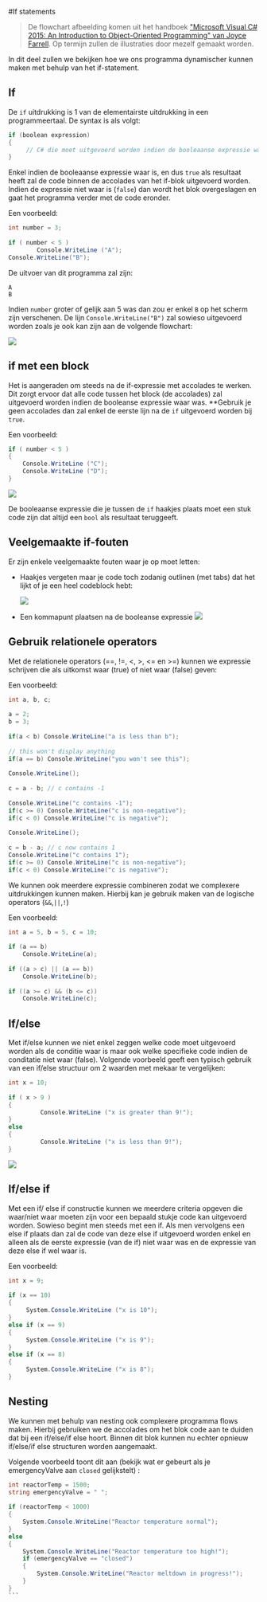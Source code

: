 #If statements
> De flowchart afbeelding komen uit het handboek ["Microsoft Visual C# 2015: An Introduction to Object-Oriented Programming" van Joyce Farrell](https://books.google.be/books/about/Microsoft_Visual_C_2015_An_Introduction.html?id=Xy-dBAAAQBAJ&source=kp_cover&redir_esc=y). Op termijn zullen de illustraties door mezelf gemaakt worden.

In dit deel  zullen we bekijken hoe we ons programma dynamischer kunnen maken met behulp van het if-statement.

## If
De ``if`` uitdrukking is 1 van de elementairste uitdrukking in een programmeertaal. De syntax is als volgt:

```csharp
if (boolean expression) 
{
     // C# die moet uitgevoerd worden indien de booleaanse expressie waar is
}
```
Enkel indien de booleaanse expressie waar is, en dus ``true`` als resultaat heeft zal de code binnen de accolades van het if-blok uitgevoerd worden. Indien de expressie niet waar is (``false``) dan wordt het blok overgeslagen en gaat het programma verder met de code eronder.



Een voorbeeld:
```csharp
int number = 3;
 
if ( number < 5 )
        Console.WriteLine ("A");
Console.WriteLine("B");
```
De uitvoer van dit programma zal zijn:
```
A
B
```
Indien ``number`` groter of gelijk aan 5 was dan zou er enkel ``B`` op het scherm zijn verschenen. De lijn ``Console.WriteLine("B")`` zal sowieso uitgevoerd worden zoals je ook kan zijn aan de volgende flowchart:

![](/assets/2_beslissingen/ifflow.png)

## if met een block
Het is aangeraden om steeds na de if-expressie met accolades te werken. Dit zorgt ervoor dat alle code tussen het block (de accolades) zal uitgevoerd worden indien de booleanse expressie waar was. **Gebruik je geen accolades dan zal enkel de eerste lijn na de ``if`` uitgevoerd worden bij ``true``.

Een voorbeeld:
```csharp
if ( number < 5 )
{        
    Console.WriteLine ("C");
    Console.WriteLine ("D");
}

```

![](/assets/2_beslissingen/iffflowblock.png)

De booleaanse expressie die je tussen de ``if`` haakjes plaats moet een stuk code zijn dat altijd een ``bool`` als resultaat teruggeeft. 



## Veelgemaakte if-fouten
Er zijn enkele veelgemaakte fouten waar je op moet letten:

* Haakjes vergeten maar je code toch zodanig outlinen (met tabs) dat het lijkt of je een heel codeblock hebt:
  
  ![](/assets/2_beslissingen/ifflownobrace.png)

* Een kommapunt plaatsen na de booleanse expressie
  ![](/assets/2_beslissingen/ifflowsemicolon.png)
  

## Gebruik relationele operators
Met de relationele operators (==, !=, <, >, <= en >=) kunnen we expressie schrijven die als uitkomst waar (true) of niet waar (false) geven:

Een voorbeeld:
```csharp
int a, b, c;  
 
a = 2;  
b = 3;  
 
if(a < b) Console.WriteLine("a is less than b"); 
 
// this won't display anything  
if(a == b) Console.WriteLine("you won't see this");  
 
Console.WriteLine(); 
 
c = a - b; // c contains -1 
 
Console.WriteLine("c contains -1"); 
if(c >= 0) Console.WriteLine("c is non-negative"); 
if(c < 0) Console.WriteLine("c is negative"); 
 
Console.WriteLine(); 
 
c = b - a; // c now contains 1 
Console.WriteLine("c contains 1"); 
if(c >= 0) Console.WriteLine("c is non-negative"); 
if(c < 0) Console.WriteLine("c is negative"); 
```
We kunnen ook meerdere expressie combineren zodat we complexere uitdrukkingen kunnen maken. Hierbij kan je gebruik maken van de logische operators (``&&``,``||``,``!``) 

Een voorbeeld:
```csharp
int a = 5, b = 5, c = 10;
 
if (a == b)
    Console.WriteLine(a);
 
if ((a > c) || (a == b))
    Console.WriteLine(b);
 
if ((a >= c) && (b <= c))
    Console.WriteLine(c);
```


## If/else
Met if/else kunnen we niet enkel zeggen welke code moet uitgevoerd worden als de conditie waar is maar ook welke specifieke code indien de conditatie niet waar (false). Volgende voorbeeld geeft een typisch gebruik van een if/else structuur om 2 waarden met mekaar te vergelijken:

```csharp
int x = 10;
 
if ( x > 9 )
{
         Console.WriteLine ("x is greater than 9!");
}
else
{
         Console.WriteLine ("x is less than 9!");
}
```

  ![](/assets/2_beslissingen/ifelseflow.png)
## If/else if
Met een if/ else if constructie kunnen we meerdere criteria opgeven die waar/niet waar moeten zijn voor een bepaald stukje code kan uitgevoerd worden. Sowieso begint men steeds met een if. Als men vervolgens een else if plaats dan zal de code van deze else if uitgevoerd worden enkel en alleen als de eerste expressie (van de if) niet waar was en de expressie van deze else if wel waar is.

Een voorbeeld:

```csharp
int x = 9;
 
if (x == 10)
{
     System.Console.WriteLine ("x is 10");
}
else if (x == 9)
{
     System.Console.WriteLine ("x is 9");
}
else if (x == 8)
{
     System.Console.WriteLine ("x is 8");
}
```


## Nesting
We kunnen met behulp van nesting ook complexere programma flows maken. Hierbij gebruiken we de accolades om het blok code aan te duiden dat bij een if/else/if else hoort. Binnen dit blok kunnen nu echter opnieuw if/else/if else structuren worden aangemaakt.

Volgende voorbeeld toont dit aan (bekijk wat er gebeurt als je emergencyValve aan ``closed`` gelijkstelt) :

````csharp
int reactorTemp = 1500;
string emergencyValve = " ";
 
if (reactorTemp < 1000)
{
    System.Console.WriteLine("Reactor temperature normal");
}
else
{
    System.Console.WriteLine("Reactor temperature too high!");
    if (emergencyValve == "closed")
    {
        System.Console.WriteLine("Reactor meltdown in progress!");
    }
}
```
